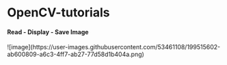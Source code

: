 # OpenCV-tutorials
 
<h4>Read - Display - Save Image</h4>
![image](https://user-images.githubusercontent.com/53461108/199515602-ab600809-a6c3-4ff7-ab27-77d58d1b404a.png)
